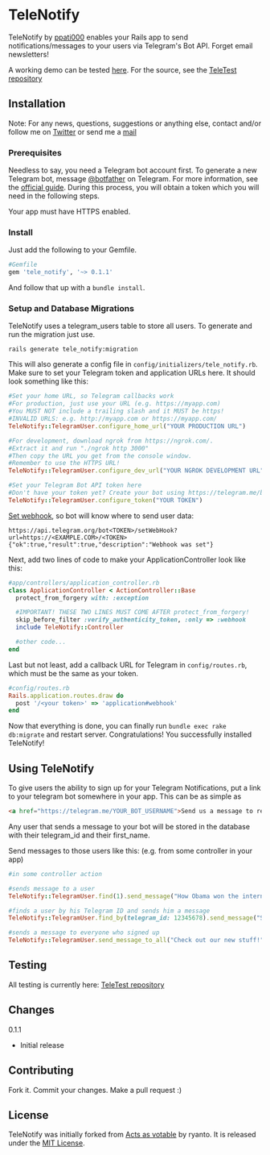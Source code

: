 # TeleNotify

TeleNotify by [ppati000](http://twitter.com/ppati000) enables your Rails app to send notifications/messages to your users via Telegram's Bot API. Forget email newsletters!

A working demo can be tested [here](http://telenotify.herokuapp.com/). For the source, see the [TeleTest repository](https://github.com/ppati000/TeleTest/)

## Installation

Note: For any news, questions, suggestions or anything else, contact and/or follow me on [Twitter](http://twitter.com/ppati000) or send me a [mail](mailto:ppati000@me.com)

### Prerequisites

Needless to say, you need a Telegram bot account first. To generate a new Telegram bot, message [@botfather](https://telegram.me/botfather) on Telegram. For more information, see the [official guide](https://core.telegram.org/bots#botfather).
During this process, you will obtain a token which you will need in the following steps.

Your app must have HTTPS enabled.

### Install

Just add the following to your Gemfile.

```ruby
#Gemfile
gem 'tele_notify', '~> 0.1.1'
```

And follow that up with a ``bundle install``.

### Setup and Database Migrations

TeleNotify uses a telegram_users table to store all users. To
generate and run the migration just use.

    rails generate tele_notify:migration

This will also generate a config file in ```config/initializers/tele_notify.rb```. Make sure to set your Telegram token and application URLs here. It should look something like this:

```ruby
#Set your home URL, so Telegram callbacks work
#For production, just use your URL (e.g. https://myapp.com)
#You MUST NOT include a trailing slash and it MUST be https!
#INVALID URLS: e.g. http://myapp.com or https://myapp.com/
TeleNotify::TelegramUser.configure_home_url("YOUR PRODUCTION URL")

#For development, download ngrok from https://ngrok.com/.
#Extract it and run "./ngrok http 3000"
#Then copy the URL you get from the console window.
#Remember to use the HTTPS URL!
TeleNotify::TelegramUser.configure_dev_url("YOUR NGROK DEVELOPMENT URL")

#Set your Telegram Bot API token here
#Don't have your token yet? Create your bot using https://telegram.me/botfather
TeleNotify::TelegramUser.configure_token("YOUR TOKEN")
```

[Set webhook](https://core.telegram.org/bots/api#setwebhook), so bot will know where to send user data:

```
https://api.telegram.org/bot<TOKEN>/setWebHook?url=https://<EXAMPLE.COM>/<TOKEN>
{"ok":true,"result":true,"description":"Webhook was set"}
```

Next, add two lines of code to make your ApplicationController look like this:

```ruby
#app/controllers/application_controller.rb
class ApplicationController < ActionController::Base
  protect_from_forgery with: :exception

  #IMPORTANT! THESE TWO LINES MUST COME AFTER protect_from_forgery!
  skip_before_filter :verify_authenticity_token, :only => :webhook
  include TeleNotify::Controller

  #other code...
end
```

Last but not least, add a callback URL for Telegram in ```config/routes.rb```, which must be the same as your token.

```ruby
#config/routes.rb
Rails.application.routes.draw do
  post '/<your token>' => 'application#webhook'
end
```

Now that everything is done, you can finally run ```bundle exec rake db:migrate``` and restart server. Congratulations! You successfully installed TeleNotify!

## Using TeleNotify

To give users the ability to sign up for your Telegram Notifications, put a link to your telegram bot somewhere in your app. This can be as simple as

```html
<a href="https://telegram.me/YOUR_BOT_USERNAME">Send us a message to receive Push Notifications via Telegram!"</a>
```

Any user that sends a message to your bot will be stored in the database with their telegram_id and their first_name.

Send messages to those users like this: (e.g. from some controller in your app)

```ruby
#in some controller action

#sends message to a user
TeleNotify::TelegramUser.find(1).send_message("How Obama won the internet: Read more at http://example.com")

#finds a user by his Telegram ID and sends him a message
TeleNotify::TelegramUser.find_by(telegram_id: 12345678).send_message("Some other notification")

#sends a message to everyone who signed up
TeleNotify::TelegramUser.send_message_to_all("Check out our new stuff!")

```

## Testing

All testing is currently here: [TeleTest repository](https://github.com/ppati000/TeleTest/)

## Changes

0.1.1

  * Initial release

## Contributing

  Fork it. Commit your changes. Make a pull request :)

## License

TeleNotify was initially forked from [Acts as votable](https://github.com/ryanto/acts_as_votable) by ryanto. It is released under the [MIT
License](http://www.opensource.org/licenses/MIT).
